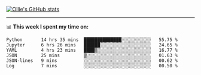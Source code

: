 <!--
**icedpanda/icedpanda** is a ✨ _special_ ✨ repository because its `README.md` (this file) appears on your GitHub profile.

Here are some ideas to get you started:

- 🔭 I’m currently working on ...
- 🌱 I’m currently learning ...
- 👯 I’m looking to collaborate on ...
- 🤔 I’m looking for help with ...
- 💬 Ask me about ...
- 📫 How to reach me: ...
- 😄 Pronouns: ...
- ⚡ Fun fact: ...
-->
[![Ollie's GitHub stats](https://github-readme-stats-icedpanda.vercel.app/api?username=icedpanda&count_private=true&show_icons=true)](https://github.com/icedpanda)

---
📊 **This week I spent my time on:**
<!--START_SECTION:waka-->

```text
Python       14 hrs 35 mins  ██████████████░░░░░░░░░░░   55.75 %
Jupyter      6 hrs 26 mins   ██████░░░░░░░░░░░░░░░░░░░   24.65 %
YAML         4 hrs 23 mins   ████▒░░░░░░░░░░░░░░░░░░░░   16.77 %
JSON         25 mins         ▒░░░░░░░░░░░░░░░░░░░░░░░░   01.63 %
JSON-lines   9 mins          ░░░░░░░░░░░░░░░░░░░░░░░░░   00.62 %
Log          7 mins          ░░░░░░░░░░░░░░░░░░░░░░░░░   00.50 %
```

<!--END_SECTION:waka-->
